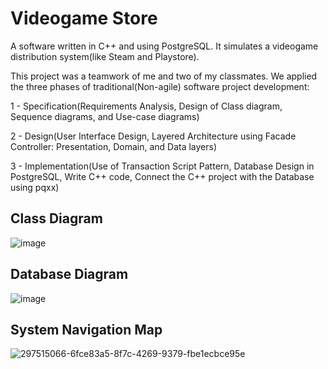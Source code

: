 # Videogame Store

A software written in C++ and using PostgreSQL. It simulates a videogame distribution system(like Steam and Playstore).

This project was a teamwork of me and two of my classmates. We applied the three phases of traditional(Non-agile) software project development:

1 - Specification(Requirements Analysis, Design of Class diagram, Sequence diagrams, and Use-case diagrams)

2 - Design(User Interface Design, Layered Architecture using Facade Controller: Presentation, Domain, and Data layers)

3 - Implementation(Use of Transaction Script Pattern, Database Design in PostgreSQL, Write C++ code, Connect the C++ project with the Database using pqxx)

## Class Diagram

![image](https://github.com/nghaffar21/Videogame-Store/assets/55944424/b2dbbffc-ef99-47e2-9ab7-fc41cddb4939)

## Database Diagram

![image](https://github.com/nghaffar21/Videogame-Store/assets/55944424/6c56659e-32bb-4fe7-9c3e-205faf1cfc0a)

## System Navigation Map

![297515066-6fce83a5-8f7c-4269-9379-fbe1ecbce95e](https://github.com/nghaffar21/Videogame-Store/assets/55944424/e2644d2f-5115-4172-819a-faeb88eff13a)

